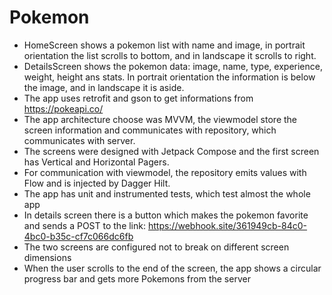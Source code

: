# Pokemon

- HomeScreen shows a pokemon list with name and image, in portrait orientation the list scrolls to bottom, and in landscape it scrolls to right.
- DetailsScreen shows the pokemon data: image, name, type, experience, weight, height ans stats. In portrait orientation the information is below the image, and in landscape it is aside.
- The app uses retrofit and gson to get informations from https://pokeapi.co/
- The app architecture choose was MVVM, the viewmodel store the screen information and communicates with repository, which communicates with server.
- The screens were designed with Jetpack Compose and the first screen has Vertical and Horizontal Pagers.
- For communication with viewmodel, the repository emits values with Flow and is injected by Dagger Hilt.
- The app has unit and instrumented tests, which test almost the whole app
- In details screen there is a button which makes the pokemon favorite and sends a POST to the link: https://webhook.site/361949cb-84c0-4bc0-b35c-cf7c066dc6fb
- The two screens are configured not to break on different screen dimensions
- When the user scrolls to the end of the screen, the app shows a circular progress bar and gets more Pokemons from the server
